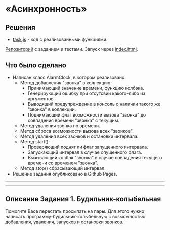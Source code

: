 # «Асинхронность» 

## Решения
 * <a href="https://github.com/Nephedov/bjs-2-homeworks/blob/bjs-53/7.async/task.js">task.js</a> - код с реализованными функциями.

<a href="https://github.com/Nephedov/bjs-2-homeworks/tree/bjs-53/7.async">Репозиторий</a> с заданием и тестами.
Запуск через <a href="https://github.com/Nephedov/bjs-2-homeworks/blob/bjs-53/7.async/index.html">index.html</a>.

## Что было сделано
* Написан класс AlarmClock, в котором реализовано:
  * Метод добавления "звонка" в коллекцию:
    * Принимающий значение времени, функцию колбэка.
    * Генерирующий ошибку при отсутсвии какого-либо из аргументов.
    * Выводящий предупреждение в консоль о наличии такого же "звонка" в коллекции.
    * Поднимающий флаг возможности вызова "звонка" до совпадения времени "звонка" с текущим.
  * Метод удаления звонка по времени.
  * Метод сброса возможности вызова всех "звонков".
  * Метод удаления всех звонков и остановки интервала.
  * Метод start():
    * Проверяющий поднят ли флаг запущенного интервала.
    * Запускающий интервал в случае опущенного флага.
    * Вызывающий колбэк "звонка" в случае совпадения текущего времени со временем "звонка".
  * Метод stop() сбрасывающий интервал.
* Решение задания опубликовано в Github Pages.

---
---


## Описание Задания 1. Будильник-колыбельная

Помогите Васе перестать просыпать на пары. 
Для этого нужно написать программу-будильник-колыбельную с возможностью добавления, удаления, запусков и остановки звонков.
